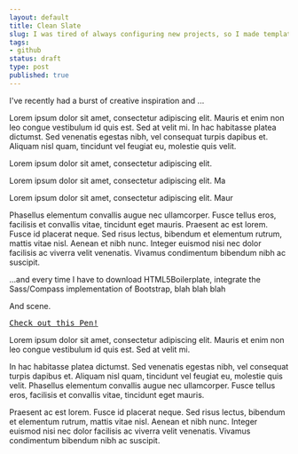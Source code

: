 ```yaml
---
layout: default
title: Clean Slate
slug: I was tired of always configuring new projects, so I made template project with all my default plugins and utilities.
tags:
- github
status: draft
type: post
published: true
---
```


I've recently had a burst of creative inspiration and ...

Lorem ipsum dolor sit amet, consectetur adipiscing elit. Mauris et enim non leo congue vestibulum id quis est. Sed at velit mi. In hac habitasse platea dictumst. Sed venenatis egestas nibh, vel consequat turpis dapibus et. Aliquam nisl quam, tincidunt vel feugiat eu, molestie quis velit.

Lorem ipsum dolor sit amet, consectetur adipiscing elit.

Lorem ipsum dolor sit amet, consectetur adipiscing elit. Ma

Lorem ipsum dolor sit amet, consectetur adipiscing elit. Maur

Phasellus elementum convallis augue nec ullamcorper. Fusce tellus eros, facilisis et convallis vitae, tincidunt eget mauris. Praesent ac est lorem. Fusce id placerat neque. Sed risus lectus, bibendum et elementum rutrum, mattis vitae nisl. Aenean et nibh nunc. Integer euismod nisi nec dolor facilisis ac viverra velit venenatis. Vivamus condimentum bibendum nibh ac suscipit.

...and every time I have to download HTML5Boilerplate, integrate the Sass/Compass implementation of Bootstrap, blah blah blah

And scene.

<pre class='codepen' data-height='300' data-type='result' data-href='xyufl' data-user='andymcfee' data-safe='true'><code></code><a href='http://codepen.io/andymcfee/pen/xyufl'>Check out this Pen!</a></pre>
<script src='http://codepen.io/assets/embed/ei.js'>
</script>

Lorem ipsum dolor sit amet, consectetur adipiscing elit. Mauris et enim non leo congue vestibulum id quis est. Sed at velit mi.

In hac habitasse platea dictumst. Sed venenatis egestas nibh, vel consequat turpis dapibus et. Aliquam nisl quam, tincidunt vel feugiat eu, molestie quis velit. Phasellus elementum convallis augue nec ullamcorper. Fusce tellus eros, facilisis et convallis vitae, tincidunt eget mauris.

Praesent ac est lorem. Fusce id placerat neque. Sed risus lectus, bibendum et elementum rutrum, mattis vitae nisl. Aenean et nibh nunc. Integer euismod nisi nec dolor facilisis ac viverra velit venenatis. Vivamus condimentum bibendum nibh ac suscipit.